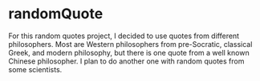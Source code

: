 # randomQuote

For this random quotes project, I decided to use quotes from different philosophers. Most are Western philosophers from pre-Socratic, classical Greek, and modern philosophy, but there is one quote from a well known Chinese philosopher. I plan to do another one with random quotes from some scientists.
